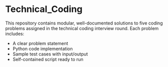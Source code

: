# Technical_Coding

This repository contains modular, well-documented solutions to five coding problems assigned in the technical coding interview round. Each problem includes:
- A clear problem statement
- Python code implementation
- Sample test cases with input/output
- Self-contained script ready to run
